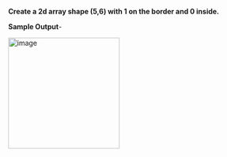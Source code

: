**Create a 2d array shape (5,6) with 1 on the border and 0 inside.**

**Sample Output**- 

<img width="225" alt="image" src="https://user-images.githubusercontent.com/118887002/218987518-cdd66a5b-4480-40f2-af34-58089dc229b9.png">
